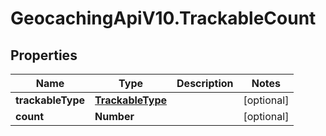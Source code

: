 # GeocachingApiV10.TrackableCount

## Properties
Name | Type | Description | Notes
------------ | ------------- | ------------- | -------------
**trackableType** | [**TrackableType**](TrackableType.md) |  | [optional] 
**count** | **Number** |  | [optional] 


